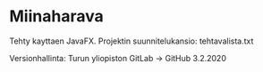 # Miinaharava

Tehty kayttaen JavaFX.
Projektin suunnitelukansio: tehtavalista.txt

Versionhallinta: Turun yliopiston GitLab -> GitHub 3.2.2020
